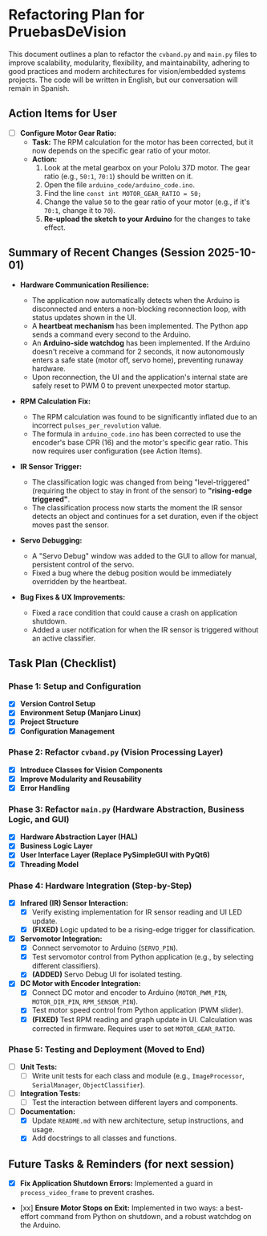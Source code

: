 # Refactoring Plan for PruebasDeVision

This document outlines a plan to refactor the `cvband.py` and `main.py` files to improve scalability, modularity, flexibility, and maintainability, adhering to good practices and modern architectures for vision/embedded systems projects. The code will be written in English, but our conversation will remain in Spanish.

## Action Items for User

- [ ] **Configure Motor Gear Ratio:**
    - **Task:** The RPM calculation for the motor has been corrected, but it now depends on the specific gear ratio of your motor.
    - **Action:**
        1.  Look at the metal gearbox on your Pololu 37D motor. The gear ratio (e.g., `50:1`, `70:1`) should be written on it.
        2.  Open the file `arduino_code/arduino_code.ino`.
        3.  Find the line `const int MOTOR_GEAR_RATIO = 50;`
        4.  Change the value `50` to the gear ratio of your motor (e.g., if it's `70:1`, change it to `70`).
        5.  **Re-upload the sketch to your Arduino** for the changes to take effect.

## Summary of Recent Changes (Session 2025-10-01)

-   **Hardware Communication Resilience:**
    -   The application now automatically detects when the Arduino is disconnected and enters a non-blocking reconnection loop, with status updates shown in the UI.
    -   A **heartbeat mechanism** has been implemented. The Python app sends a command every second to the Arduino.
    -   An **Arduino-side watchdog** has been implemented. If the Arduino doesn't receive a command for 2 seconds, it now autonomously enters a safe state (motor off, servo home), preventing runaway hardware.
    -   Upon reconnection, the UI and the application's internal state are safely reset to PWM 0 to prevent unexpected motor startup.

-   **RPM Calculation Fix:**
    -   The RPM calculation was found to be significantly inflated due to an incorrect `pulses_per_revolution` value.
    -   The formula in `arduino_code.ino` has been corrected to use the encoder's base CPR (16) and the motor's specific gear ratio. This now requires user configuration (see Action Items).

-   **IR Sensor Trigger:**
    -   The classification logic was changed from being "level-triggered" (requiring the object to stay in front of the sensor) to **"rising-edge triggered"**.
    -   The classification process now starts the moment the IR sensor detects an object and continues for a set duration, even if the object moves past the sensor.

-   **Servo Debugging:**
    -   A "Servo Debug" window was added to the GUI to allow for manual, persistent control of the servo.
    -   Fixed a bug where the debug position would be immediately overridden by the heartbeat.

-   **Bug Fixes & UX Improvements:**
    -   Fixed a race condition that could cause a crash on application shutdown.
    -   Added a user notification for when the IR sensor is triggered without an active classifier.

## Task Plan (Checklist)

### Phase 1: Setup and Configuration

- [x] **Version Control Setup**
- [x] **Environment Setup (Manjaro Linux)**
- [x] **Project Structure**
- [x] **Configuration Management**

### Phase 2: Refactor `cvband.py` (Vision Processing Layer)

- [x] **Introduce Classes for Vision Components**
- [x] **Improve Modularity and Reusability**
- [x] **Error Handling**

### Phase 3: Refactor `main.py` (Hardware Abstraction, Business Logic, and GUI)

- [x] **Hardware Abstraction Layer (HAL)**
- [x] **Business Logic Layer**
- [x] **User Interface Layer (Replace PySimpleGUI with PyQt6)**
- [x] **Threading Model**

### Phase 4: Hardware Integration (Step-by-Step)

- [x] **Infrared (IR) Sensor Interaction:**
    - [x] Verify existing implementation for IR sensor reading and UI LED update.
    - [x] **(FIXED)** Logic updated to be a rising-edge trigger for classification.
- [x] **Servomotor Integration:**
    - [x] Connect servomotor to Arduino (`SERVO_PIN`).
    - [x] Test servomotor control from Python application (e.g., by selecting different classifiers).
    - [x] **(ADDED)** Servo Debug UI for isolated testing.
- [x] **DC Motor with Encoder Integration:**
    - [x] Connect DC motor and encoder to Arduino (`MOTOR_PWM_PIN`, `MOTOR_DIR_PIN`, `RPM_SENSOR_PIN`).
    - [x] Test motor speed control from Python application (PWM slider).
    - [x] **(FIXED)** Test RPM reading and graph update in UI. Calculation was corrected in firmware. Requires user to set `MOTOR_GEAR_RATIO`.

### Phase 5: Testing and Deployment (Moved to End)

- [ ] **Unit Tests:**
    - [ ] Write unit tests for each class and module (e.g., `ImageProcessor`, `SerialManager`, `ObjectClassifier`).
- [ ] **Integration Tests:**
    - [ ] Test the interaction between different layers and components.
- [ ] **Documentation:**
    - [x] Update `README.md` with new architecture, setup instructions, and usage.
    - [x] Add docstrings to all classes and functions.

## Future Tasks & Reminders (for next session)

- [x] **Fix Application Shutdown Errors:** Implemented a guard in `process_video_frame` to prevent crashes.
- [xx] **Ensure Motor Stops on Exit:** Implemented in two ways: a best-effort command from Python on shutdown, and a robust watchdog on the Arduino.
